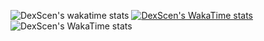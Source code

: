 ![DexScen's wakatime stats](https://github-readme-stats.vercel.app/api/wakatime?username=DexScen&theme=radical&langs_count=18&layout=compact)
[![DexScen's WakaTime stats](https://github-readme-stats.vercel.app/api/wakatime?username=DexScen\&theme=radical&langs_count=18&layout=compact)](https://github.com/anuraghazra/github-readme-stats)
![DexScen's WakaTime stats](https://github-readme-stats.vercel.app/api/wakatime?username=DexScen\&layout=compact&theme=radical&langs_count=18)
